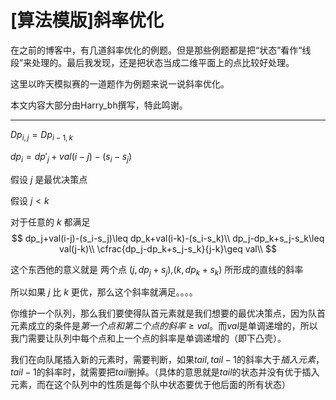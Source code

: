 # [算法模版]斜率优化

在之前的博客中，有几道斜率优化的例题。但是那些例题都是把“状态”看作“线段”来处理的。最后我发现，还是把状态当成二维平面上的点比较好处理。

这里以昨天模拟赛的一道题作为例题来说一说斜率优化。

本文内容大部分由Harry_bh撰写，特此鸣谢。

***

$Dp_{i,j}=Dp_{i-1,k}$

$dp_i=dp'_j+val(i-j)-(s_i-s_j)$ 

假设 $j$ 是最优决策点

假设 $j<k$

对于任意的 $k$ 都满足 
$$
dp_j+val(i-j)-(s_i-s_j)\leq dp_k+val(i-k)-(s_i-s_k)\\
dp_j-dp_k+s_j-s_k\leq val(j-k)\\
\cfrac{dp_j-dp_k+s_j-s_k}{j-k}\geq val\\
$$


这个东西他的意义就是 两个点  $(j,dp_j+s_j)$,$(k,dp_k+s_k)$ 所形成的直线的斜率

所以如果 $j$ 比 $k$ 更优，那么这个斜率就满足。。。。

你维护一个队列，那么我们要使得队首元素就是我们想要的最优决策点，因为队首元素成立的条件是$第一个点和第二个点的斜率\geq val$。而$val$是单调递增的，所以我门需要让队列中每个点和上一个点的斜率是单调递增的（即下凸壳）。

我们在向队尾插入新的元素时，需要判断，如果$tail,tail-1$的斜率大于$插入元素，tail-1$的斜率时，就需要把$tail$删掉。（具体的意思就是$tail$的状态并没有优于插入元素，而在这个队列中的性质是每个队中状态要优于他后面的所有状态）